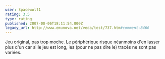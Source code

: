 ```yaml
---
user: Spacewolf1
rating: 3.5
type: rating
published: 2007-08-06T18:11:54.000Z
legacy_url: http://www.emunova.net/veda/test/737.htm#comment-8466
---
```

Jeu original, pas trop moche. Le périphérique risque néanmoins d'en lasser plus d'un car si le jeu est long, les (pour ne pas dire le) tracés ne sont pas variées.